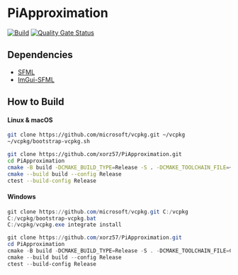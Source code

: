 # PiApproximation

[![Build](https://github.com/xorz57/PiApproximation/actions/workflows/Build.yml/badge.svg)](https://github.com/xorz57/PiApproximation/actions/workflows/Build.yml)
[![Quality Gate Status](https://sonarcloud.io/api/project_badges/measure?project=xorz57_PiApproximation&metric=alert_status)](https://sonarcloud.io/summary/new_code?id=xorz57_PiApproximation)

## Dependencies

- [SFML](https://github.com/SFML/SFML)
- [ImGui-SFML](https://github.com/SFML/imgui-sfml)

## How to Build

#### Linux & macOS

```bash
git clone https://github.com/microsoft/vcpkg.git ~/vcpkg
~/vcpkg/bootstrap-vcpkg.sh

git clone https://github.com/xorz57/PiApproximation.git
cd PiApproximation
cmake -B build -DCMAKE_BUILD_TYPE=Release -S . -DCMAKE_TOOLCHAIN_FILE=~/vcpkg/scripts/buildsystems/vcpkg.cmake
cmake --build build --config Release
ctest --build-config Release
```

#### Windows

```powershell
git clone https://github.com/microsoft/vcpkg.git C:/vcpkg
C:/vcpkg/bootstrap-vcpkg.bat
C:/vcpkg/vcpkg.exe integrate install

git clone https://github.com/xorz57/PiApproximation.git
cd PiApproximation
cmake -B build -DCMAKE_BUILD_TYPE=Release -S . -DCMAKE_TOOLCHAIN_FILE=C:/vcpkg/scripts/buildsystems/vcpkg.cmake
cmake --build build --config Release
ctest --build-config Release
```
